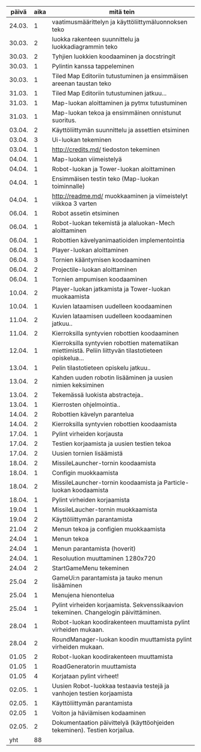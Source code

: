 | päivä  | aika | mitä tein                                                                                             |
| ------ | ---- | ----------------------------------------------------------------------------------------------------- |
| 24.03. | 1    | vaatimusmäärittelyn ja käyttöliittymäluonnoksen teko                                                  |
| 30.03. | 2    | luokka rakenteen suunnittelu ja luokkadiagrammin teko                                                 |
| 30.03. | 2    | Tyhjien luokkien koodaaminen ja docstringit                                                           |
| 30.03. | 1    | Pylintin kanssa tappeleminen                                                                          |
| 30.03. | 1    | Tiled Map Editoriin tutustuminen ja ensimmäisen areenan taustan teko                                  |
| 31.03. | 1    | Tiled Map Editoriin tutustuminen jatkuu...                                                            |
| 31.03. | 1    | Map-luokan aloittaminen ja pytmx tutustuminen                                                         |
| 31.03. | 1    | Map-luokan tekoa ja ensimmäinen onnistunut suoritus.                                                  |
| 03.04. | 2    | Käyttöliittymän suunnittelu ja assettien etsiminen                                                    |
| 03.04. | 3    | Ui-luokan tekeminen                                                                                   |
| 03.04. | 1    | http://credits.md/ tiedoston tekeminen                                                                |
| 04.04. | 1    | Map-luokan viimeistelyä                                                                               |
| 04.04. | 1    | Robot-luokan ja Tower-luokan aloittaminen                                                             |
| 04.04. | 1    | Ensimmäisen testin teko (Map-luokan toiminnalle)                                                      |
| 04.04. | 1    | http://readme.md/ muokkaaminen ja viimeistelyt viikkoa 3 varten                                       |
| 06.04. | 1    | Robot assetin etsiminen                                                                               |
| 06.04. | 1    | Robot-luokan tekemistä ja alaluokan-Mech aloittaminen                                                 |
| 06.04. | 1    | Robottien kävelyanimaatioiden implementointia                                                         |
| 06.04. | 1    | Player-luokan aloittaminen                                                                            |
| 06.04. | 3    | Tornien kääntymisen koodaaminen                                                                       |
| 06.04. | 2    | Projectile-luokan aloittaminen                                                                        |
| 06.04. | 1    | Tornien ampumisen koodaaminen                                                                         |
| 10.04. | 2    | Player-luokan jatkamista ja Tower-luokan muokaamista                                                  |
| 10.04. | 1    | Kuvien lataamisen uudelleen koodaaminen                                                               |
| 11.04. | 2    | Kuvien lataamisen uudelleen koodaaminen jatkuu..                                                      |
| 11.04. | 2    | Kierroksilla syntyvien robottien koodaaminen                                                          |
| 12.04. | 1    | Kierroksilla syntyvien robottien matematiikan miettimistä. Peliin liittyvän tilastotieteen opiskelua… |
| 13.04. | 1    | Pelin tilastotieteen opiskelu jatkuu..                                                                |
| 13.04. | 2    | Kahden uuden robotin lisääminen ja uusien nimien keksiminen                                           |
| 13.04. | 2    | Tekemässä luokista abstracteja..                                                                      |
| 13.04. | 1    | Kierrosten ohjelmointia..                                                                             |
| 14.04. | 2    | Robottien kävelyn parantelua                                                                          |
| 14.04. | 2    | Kierroksilla syntyvien robottien koodaamista                                                          |
| 17.04. | 1    | Pylint virheiden korjausta                                                                            |
| 17.04. | 2    | Testien korjaamista ja uusien testien tekoa                                                           |
| 17.04. | 2    | Uusien tornien lisäämistä                                                                             |
| 18.04. | 2    | MissileLauncher-tornin koodaamista                                                                    |
| 18.04. | 1    | Configin muokkaamista                                                                                 |
| 18.04. | 2    | MissileLauncher-tornin koodaamista ja Particle-luokan koodaamista                                     |
| 18.04. | 1    | Pylint virheiden korjaamista                                                                          |
| 19.04  | 1    | MissileLaucher-tornin muokkaamista                                                                    |
| 19.04  | 2    | Käyttöliittymän parantamista                                                                          |
| 21.04  | 2    | Menun tekoa ja configien muokkaamista                                                                 |
| 24.04  | 1    | Menun tekoa                                                                                           |
| 24.04  | 1    | Menun parantamista (hoverit)                                                                          |
| 24.04. | 1    | Resoluution muuttaminen 1280x720                                                                      |
| 24.04  | 2    | StartGameMenu tekeminen                                                                               |
| 25.04  | 2    | GameUi:n parantamista ja tauko menun lisääminen                                                       |
| 25.04  | 1    | Menujena hienontelua                                                                                  |
| 25.04  | 1    | Pylint virheiden korjaamista. Sekvenssikaavion tekeminen. Changelogin päivittäminen.                  |
| 28.04  | 1    | Robot-luokan koodirakenteen muuttamista pylint virheiden mukaan.                                      |
| 28.04  | 2    | RoundManager-luokan koodin muuttamista pylint virheiden mukaan.                                       |
| 01.05  | 2    | Robot-luokan koodirakenteen muuttamista                                                               |
| 01.05  | 1    | RoadGeneratorin muuttamista                                                                           |
| 01.05  | 4    | Korjataan pylint virheet!                                                                             |
| 02.05. | 1    | Uusien Robot-luokkaa testaavia testejä ja vanhojen testien korjaamista                                |
| 02.05. | 1    | Käyttöliittymän parantamista                                                                          |
| 02.05  | 1    | Voiton ja häviämisen kodaaminen                                                                       |
| 02.05. | 2    | Dokumentaation päivittelyä (käyttöohjeiden tekeminen). Testien korjailua.                             |
| yht    | 88   |                                                                                                       |
